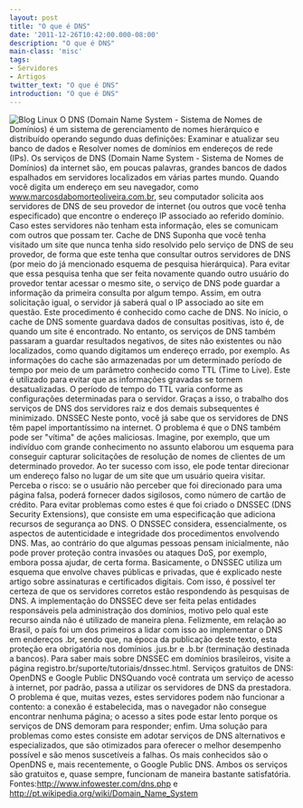 ```yaml
---
layout: post
title: "O que é DNS"
date: '2011-12-26T10:42:00.000-08:00'
description: "O que é DNS"
main-class: 'misc'
tags:
- Servidores
- Artigos
twitter_text: "O que é DNS"
introduction: "O que é DNS"
---
```

![Blog Linux](http://gnulinuxbr.files.wordpress.com/2010/02/dns-1.png "Blog Linux")
O DNS (Domain Name System - Sistema de Nomes de Domínios) é um sistema de gerenciamento de nomes hierárquico e distribuído operando segundo duas definições:  Examinar e atualizar seu banco de dados e Resolver nomes de domínios em endereços de rede (IPs).
Os serviços de DNS (Domain Name System - Sistema de Nomes de Domínios) da internet são, em poucas palavras, grandes bancos de dados espalhados em servidores localizados em várias partes mundo. Quando você digita um endereço em seu navegador, como www.marcosdabomorteoliveira.com.br, seu computador solicita aos servidores de DNS de seu provedor de internet (ou outros que você tenha especificado) que encontre o endereço IP associado ao referido domínio. Caso estes servidores não tenham esta informação, eles se comunicam com outros que possam ter.
Cache de DNS
Suponha que você tenha visitado um site que nunca tenha sido resolvido pelo serviço de DNS de seu provedor, de forma que este tenha que consultar outros servidores de DNS (por meio do já mencionado esquema de pesquisa hierárquica). Para evitar que essa pesquisa tenha que ser feita novamente quando outro usuário do provedor tentar acessar o mesmo site, o serviço de DNS pode guardar a informação da primeira consulta por algum tempo. Assim, em outra solicitação igual, o servidor já saberá qual o IP associado ao site em questão. Este procedimento é conhecido como cache de DNS.
No início, o cache de DNS somente guardava dados de consultas positivas, isto é, de quando um site é encontrado. No entanto, os serviços de DNS também passaram a guardar resultados negativos, de sites não existentes ou não localizados, como quando digitamos um endereço errado, por exemplo.
As informações do cache são armazenadas por um determinado período de tempo por meio de um parâmetro conhecido como TTL (Time to Live). Este é utilizado para evitar que as informações gravadas se tornem desatualizadas. O período de tempo do TTL varia conforme as configurações determinadas para o servidor.
Graças a isso, o trabalho dos serviços de DNS dos servidores raiz e dos demais subsequentes é minimizado.
DNSSEC
Neste ponto, você já sabe que os servidores de DNS têm papel importantíssimo na internet. O problema é que o DNS também pode ser "vítima" de ações maliciosas.
Imagine, por exemplo, que um indivíduo com grande conhecimento no assunto elaborou um esquema para conseguir capturar solicitações de resolução de nomes de clientes de um determinado provedor. Ao ter sucesso com isso, ele pode tentar direcionar um endereço falso no lugar de um site que um usuário queira visitar. Perceba o risco: se o usuário não perceber que foi direcionado para uma página falsa, poderá fornecer dados sigilosos, como número de cartão de crédito.
Para evitar problemas como estes é que foi criado o DNSSEC (DNS Security Extensions), que consiste em uma especificação que adiciona recursos de segurança ao DNS.
O DNSSEC considera, essencialmente, os aspectos de autenticidade e integridade dos procedimentos envolvendo DNS. Mas, ao contrário do que algumas pessoas pensam inicialmente, não pode prover proteção contra invasões ou ataques DoS, por exemplo, embora possa ajudar, de certa forma.
Basicamente, o DNSSEC utiliza um esquema que envolve chaves públicas e privadas, que é explicado neste artigo sobre assinaturas e certificados digitais. Com isso, é possível ter certeza de que os servidores corretos estão respondendo às pesquisas de DNS.
A implementação do DNSSEC deve ser feita pelas entidades responsáveis pela administração dos domínios, motivo pelo qual este recurso ainda não é utilizado de maneira plena. Felizmente, em relação ao Brasil, o país foi um dos primeiros  a lidar com isso ao implementar o DNS em endereços .br, sendo que, na época da publicação deste texto, esta proteção era obrigatória nos domínios .jus.br e .b.br (terminação destinada a bancos).
Para saber mais sobre DNSSEC em domínios brasileiros, visite a página registro.br/suporte/tutoriais/dnssec.html.
Serviços gratuitos de DNS: OpenDNS e Google Public DNSQuando você contrata um serviço de acesso à  internet, por padrão, passa a utilizar os servidores de DNS da  prestadora. O problema é que, muitas vezes, estes servidores  podem não funcionar a contento: a conexão é  estabelecida, mas o navegador não consegue encontrar nenhuma  página; o acesso a sites pode estar lento porque os  serviços de DNS demoram para responder; enfim.
   Uma solução para problemas como estes consiste em adotar  serviços de DNS alternativos e especializados, que são  otimizados para oferecer o melhor desempenho possível e  são menos suscetíveis a falhas. Os mais conhecidos  são o OpenDNS e, mais  recentemente, o Google  Public DNS. Ambos os serviços são gratuitos e, quase  sempre, funcionam de maneira bastante satisfatória.
Fontes:http://www.infowester.com/dns.php  e  http://pt.wikipedia.org/wiki/Domain_Name_System
